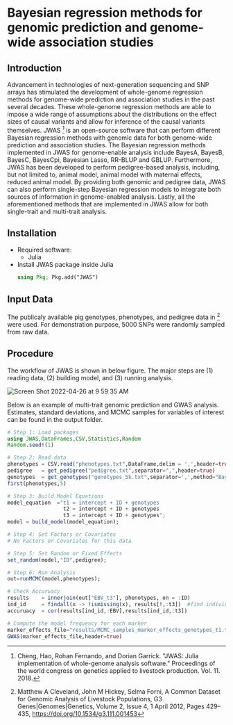 # Bayesian regression methods for genomic prediction and genome-wide association studies


## Introduction

Advancement in technologies of next-generation sequencing and SNP arrays has stimulated the development of whole-genome regression methods for genome-wide prediction and association studies in the past several decades. These whole-genome regression methods are able to impose a wide range of assumptions about the distributions on the effect sizes of causal variants and allow for inference of the causal variants themselves. JWAS [^fn2] is an open-source software that can perform different Bayesian regression methods with genomic data for both genome-wide prediction and association studies. The Bayesian regression methods implemented in JWAS for genome-enable analysis include BayesA, BayesB, BayesC, BayesCpi, Bayesian Lasso, RR-BLUP and GBLUP. Furthermore, JWAS has been developed to perform pedigree-based analysis, including, but not limited to, animal model, animal model with maternal effects, reduced animal model. By providing both genomic and pedigree data, JWAS can also perform single-step Bayesian regression models to integrate both sources of information in genome-enabled analysis. Lastly, all the aforementioned methods that are implemented in JWAS allow for both single-trait and multi-trait analysis.   


## Installation
* Required software:
    * Julia  
* Install JWAS package inside Julia
    ```julia
    using Pkg; Pkg.add("JWAS")
    ```
## Input Data
The publicaly available pig genotypes, phenotypes, and pedigree data in [^fn1] were used. For demonstration purpose, 5000 SNPs were randomly sampled from raw data.


## Procedure
The workflow of JWAS is shown in below figure. The major steps are (1) reading data, (2) building model, and (3) running analysis.

![Screen Shot 2022-04-26 at 9 59 35 AM](https://user-images.githubusercontent.com/18593116/165353767-65da93ba-2b24-4b79-82d4-007f34637b8d.png)



Below is an example of multi-trait genomic prediction and GWAS analysis. Estimates, standard deviations, and MCMC samples for variables of interest can be found in the output folder.

```julia 
# Step 1: Load packages
using JWAS,DataFrames,CSV,Statistics,Random
Random.seed!(1)

# Step 2: Read data
phenotypes = CSV.read("phenotypes.txt",DataFrame,delim = ',',header=true,missingstrings=["."])
pedigree   = get_pedigree("pedigree.txt",separator=",",header=true)
genotypes  = get_genotypes("genotypes_5k.txt",separator=',',method="BayesC")
first(phenotypes,5)

# Step 3: Build Model Equations
model_equation  ="t1 = intercept + ID + genotypes
                  t2 = intercept + ID + genotypes
                  t3 = intercept + ID + genotypes";
model = build_model(model_equation);

# Step 4: Set Factors or Covariates
# No Factors or Covariates for this data

# Step 5: Set Random or Fixed Effects
set_random(model,"ID",pedigree);

# Step 6: Run Analysis
out=runMCMC(model,phenotypes);

# Check Accuruacy
results    = innerjoin(out["EBV_t3"], phenotypes, on = :ID)
ind_id     = findall(x -> !ismissing(x), results[!,:t3])  #find individuals with phenotypes
accuruacy  = cor(results[ind_id,:EBV],results[ind_id,:t3])

# Compute the model frequency for each marker
marker_effects_file="results/MCMC_samples_marker_effects_genotypes_t1.txt"
GWAS(marker_effects_file,header=true)

```



[^fn1]: Matthew A Cleveland, John M Hickey, Selma Forni, A Common Dataset for Genomic Analysis of Livestock Populations, G3 Genes|Genomes|Genetics, Volume 2, Issue 4, 1 April 2012, Pages 429–435, https://doi.org/10.1534/g3.111.001453
[^fn2]: Cheng, Hao, Rohan Fernando, and Dorian Garrick. "JWAS: Julia implementation of whole-genome analysis software." Proceedings of the world congress on genetics applied to livestock production. Vol. 11. 2018.

